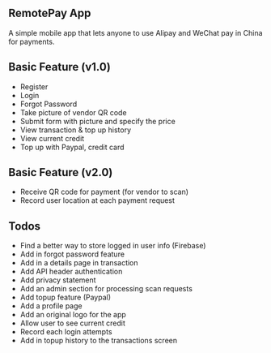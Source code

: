 ## RemotePay App

A simple mobile app that lets anyone to use Alipay and WeChat pay in China for payments.

## Basic Feature (v1.0)

- Register
- Login
- Forgot Password
- Take picture of vendor QR code
- Submit form with picture and specify the price
- View transaction & top up history
- View current credit
- Top up with Paypal, credit card

## Basic Feature (v2.0)

- Receive QR code for payment (for vendor to scan)
- Record user location at each payment request

## Todos

- Find a better way to store logged in user info (Firebase)
- Add in forgot password feature
- Add in a details page in transaction
- Add API header authentication
- Add privacy statement
- Add an admin section for processing scan requests
- Add topup feature (Paypal)
- Add a profile page
- Add an original logo for the app
- Allow user to see current credit
- Record each login attempts
- Add in topup history to the transactions screen

